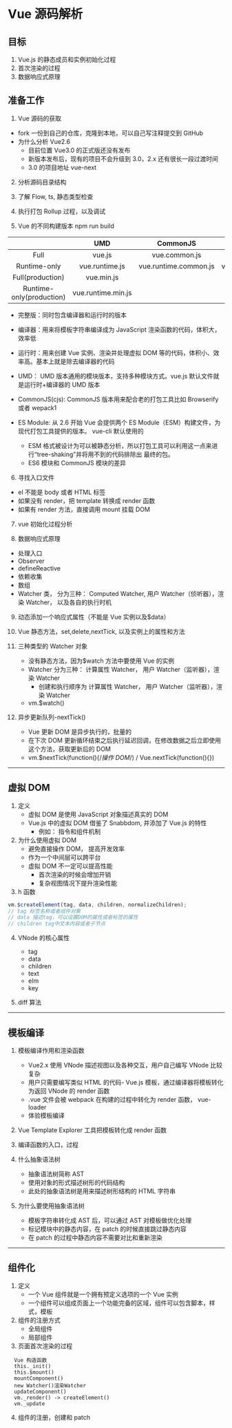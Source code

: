 # Vue 源码解析

## 目标

1. Vue.js 的静态成员和实例初始化过程
2. 首次渲染的过程
3. 数据响应式原理

## 准备工作

1. Vue 源码的获取

- fork 一份到自己的仓库，克隆到本地，可以自己写注释提交到 GitHub
- 为什么分析 Vue2.6
  - 目前位置 Vue3.0 的正式版还没有发布
  - 新版本发布后，现有的项目不会升级到 3.0，2.x 还有很长一段过渡时间
  - 3.0 的项目地址 vue-next

2. 分析源码目录结构
3. 了解 Flow, ts, 静态类型检查

4. 执行打包 Rollup 过程，以及调试
5. Vue 的不同构建版本 npm run build

|                          |        UMD         |       CommonJS        |     ES Module      |
| :----------------------: | :----------------: | :-------------------: | :----------------: |
|           Full           |       vue.js       |     vue.common.js     |     vue.esm.js     |
|       Runtime-only       |   vue.runtime.js   | vue.runtime.common.js | vue.runtime.esm.js |
|     Full(production)     |     vue.min.js     |                       |                    |
| Runtime-only(production) | vue.runtime.min.js |                       |                    |

- 完整版：同时包含编译器和运行时的版本
- 编译器：用来将模板字符串编译成为 JavaScript 渲染函数的代码，体积大，效率低
- 运行时：用来创建 Vue 实例、渲染并处理虚拟 DOM 等的代码，体积小、效率高。基本上就是除去编译器的代码
- UMD： UMD 版本通用的模块版本，支持多种模块方式。vue.js 默认文件就是运行时+编译器的 UMD 版本
- CommonJS(cjs): CommonJS 版本用来配合老的打包工具比如 Browserify 或者 wepack1
- ES Module: 从 2.6 开始 Vue 会提供两个 ES Module（ESM）构建文件，为现代打包工具提供的版本。 vue-cli 默认使用的

  - ESM 格式被设计为可以被静态分析，所以打包工具可以利用这一点来进行“tree-shaking”并将用不到的代码排除出
    最终的包。
  - ES6 模块和 CommonJS 模块的差异

6. 寻找入口文件

- el 不能是 body 或者 HTML 标签
- 如果没有 render，把 template 转换成 render 函数
- 如果有 render 方法，直接调用 mount 挂载 DOM

7. vue 初始化过程分析

8. 数据响应式原理

- 处理入口
- Observer
- defineReactive
- 依赖收集
- 数组
- Watcher 类， 分为三种： Computed Watcher, 用户 Watcher（侦听器），渲染 Watcher， 以及各自的执行时机

9. 动态添加一个响应式属性（不能是 Vue 实例以及\$data）
10. Vue 静态方法，set,delete,nextTick, 以及实例上的属性和方法
11. 三种类型的 Watcher 对象

    - 没有静态方法，因为\$watch 方法中要使用 Vue 的实例
    - Watcher 分为三种： 计算属性 Watcher， 用户 Watcher（监听器），渲染 Watcher
      - 创建和执行顺序为 计算属性 Watcher， 用户 Watcher（监听器），渲染 Watcher
    - vm.\$watch()

12. 异步更新队列-nextTick()
    - Vue 更新 DOM 是异步执行的，批量的
    - 在下次 DOM 更新循环结束之后执行延迟回调，在修改数据之后立即使用这个方法，获取更新后的 DOM
    - vm.\$nextTick(function(){/_操作 DOM_/) / Vue.nextTick(function(){})

---

## 虚拟 DOM

1. 定义
   - 虚拟 DOM 是使用 JavaScript 对象描述真实的 DOM
   - Vue.js 中的虚拟 DOM 借鉴了 Snabbdom, 并添加了 Vue.js 的特性
     - 例如： 指令和组件机制
2. 为什么使用虚拟 DOM
   - 避免直接操作 DOM， 提高开发效率
   - 作为一个中间层可以跨平台
   - 虚拟 DOM 不一定可以提高性能
     - 首次渲染的时候会增加开销
     - 复杂视图情况下提升渲染性能
3. h 函数

```javascript
vm.$createElement(tag, data, children, normalizeChildren);
// tag 标签名称或者组件对象
// data 描述tag，可以设置DOM的属性或者标签的属性
// children tag中文本内容或者子节点
```

4. VNode 的核心属性

   - tag
   - data
   - children
   - text
   - elm
   - key

5. diff 算法

---

## 模板编译

1. 模板编译作用和渲染函数

   - Vue2.x 使用 VNode 描述视图以及各种交互，用户自己编写 VNode 比较复杂
   - 用户只需要编写类似 HTML 的代码- Vue.js 模板，通过编译器将模板转化为返回 VNode 的 render 函数
   - .vue 文件会被 webpack 在构建的过程中转化为 render 函数， vue-loader
   - 体验模板编译

2. Vue Template Explorer 工具把模板转化成 render 函数

3. 编译函数的入口，过程

4. 什么抽象语法树

   - 抽象语法树简称 AST
   - 使用对象的形式描述树形的代码结构
   - 此处的抽象语法树是用来描述树形结构的 HTML 字符串

5. 为什么要使用抽象语法树
   - 模板字符串转化成 AST 后，可以通过 AST 对模板做优化处理
   - 标记模块中的静态内容，在 patch 的时候直接跳过静态内容
   - 在 patch 的过程中静态内容不需要对比和重新渲染

---

## 组件化

1. 定义
   - 一个 Vue 组件就是一个拥有预定义选项的一个 Vue 实例
   - 一个组件可以组成页面上一个功能完备的区域，组件可以包含脚本，样式，模板
2. 组件的注册方式
   - 全局组件
   - 局部组件
3. 页面首次渲染的过程

```
  Vue 构造函数
  this._init()
  this.$mount()
  mountComponent()
  new Watcher()渲染Watcher
  updateComponent()
  vm._render() -> createElement()
  vm._update

```

4. 组件的注册，创建和 patch
